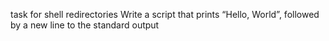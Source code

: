 task for shell redirectories
Write a script that prints “Hello, World”, followed by a new line to the standard output
